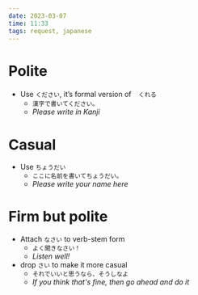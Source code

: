```yaml
---
date: 2023-03-07
time: 11:33
tags: request, japanese
---
```

# Polite

-   Use `ください`, it’s formal version of　`くれる`
    -   `漢字で書いてください。`
    -   _Please write in Kanji_

# Casual

-   Use `ちょうだい`
    -   `ここに名前を書いてちょうだい。`
    -   _Please write your name here_

# Firm but polite

-   Attach `なさい` to verb-stem form
    -   `よく聞きなさい！`
    -   _Listen well!_
-   drop `さい` to make it more casual
    -   `それでいいと思うなら、そうしなよ`
    -   _If you think that's fine, then go ahead and do it_